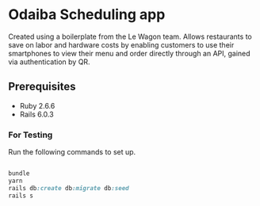 # Odaiba Scheduling app

Created using a boilerplate from the Le Wagon team. Allows restaurants to save on labor and hardware costs by enabling customers to use their smartphones to view their menu and order directly through an API, gained via authentication by QR. 

## Prerequisites

- Ruby 2.6.6
- Rails 6.0.3

### For Testing

Run the following commands to set up.

```ruby

bundle
yarn
rails db:create db:migrate db:seed
rails s

```
